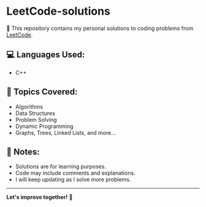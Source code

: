 
# LeetCode-solutions

🚀 This repository contains my personal solutions to coding problems from [LeetCode](https://leetcode.com/).

## 💻 Languages Used:
- C++

## 🎯 Topics Covered:
- Algorithms
- Data Structures
- Problem Solving
- Dynamic Programming
- Graphs, Trees, Linked Lists, and more...

## 📌 Notes:
- Solutions are for learning purposes.
- Code may include comments and explanations.
- I will keep updating as I solve more problems.



---

**Let's improve together!** 🚀
